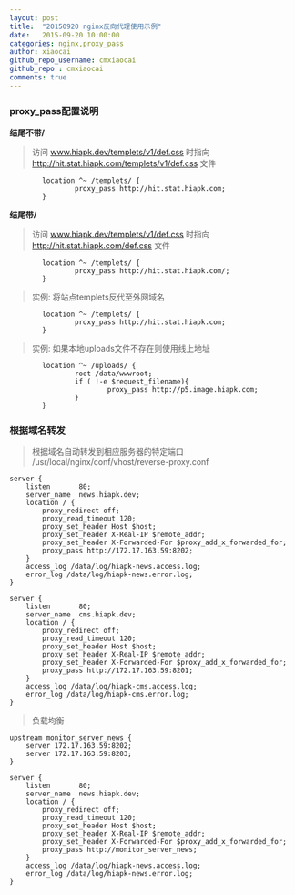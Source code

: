```yaml
---
layout: post
title:  "20150920 nginx反向代理使用示例"
date:   2015-09-20 10:00:00
categories: nginx,proxy_pass
author: xiaocai
github_repo_username: cmxiaocai
github_repo : cmxiaocai
comments: true
---
```


### proxy_pass配置说明

**结尾不带/**

>访问 www.hiapk.dev/templets/v1/def.css 时指向 http://hit.stat.hiapk.com/templets/v1/def.css 文件

~~~nginx
        location ^~ /templets/ {
                proxy_pass http://hit.stat.hiapk.com;
        }
~~~

**结尾带/**

>访问 www.hiapk.dev/templets/v1/def.css 时指向 http://hit.stat.hiapk.com/def.css 文件

~~~nginx
        location ^~ /templets/ {
                proxy_pass http://hit.stat.hiapk.com/;
        }
~~~


>实例: 将站点templets反代至外网域名

~~~nginx
        location ^~ /templets/ {
                proxy_pass http://hit.stat.hiapk.com;
        }
~~~

<!-- more -->

>实例: 如果本地uploads文件不存在则使用线上地址

~~~nginx
		location ^~ /uploads/ {
                root /data/wwwroot;
                if ( !-e $request_filename){
                        proxy_pass http://p5.image.hiapk.com;
                }
        }
~~~

### 根据域名转发
>根据域名自动转发到相应服务器的特定端口
>/usr/local/nginx/conf/vhost/reverse-proxy.conf

~~~
server {
    listen       80;
    server_name  news.hiapk.dev;
    location / {
        proxy_redirect off;
		proxy_read_timeout 120;
        proxy_set_header Host $host;
        proxy_set_header X-Real-IP $remote_addr;
        proxy_set_header X-Forwarded-For $proxy_add_x_forwarded_for;
        proxy_pass http://172.17.163.59:8202;
    }
    access_log /data/log/hiapk-news.access.log;
    error_log /data/log/hiapk-news.error.log;
}

server {
    listen       80;
    server_name  cms.hiapk.dev;
    location / {
        proxy_redirect off;
		proxy_read_timeout 120;
        proxy_set_header Host $host;
        proxy_set_header X-Real-IP $remote_addr;
        proxy_set_header X-Forwarded-For $proxy_add_x_forwarded_for;
        proxy_pass http://172.17.163.59:8201;
    }
    access_log /data/log/hiapk-cms.access.log;
    error_log /data/log/hiapk-cms.error.log;
}
~~~

>负载均衡

~~~
upstream monitor_server_news {
    server 172.17.163.59:8202;
    server 172.17.163.59:8203;
}

server {
    listen       80;
    server_name  news.hiapk.dev;
    location / {
        proxy_redirect off;
		proxy_read_timeout 120;
        proxy_set_header Host $host;
        proxy_set_header X-Real-IP $remote_addr;
        proxy_set_header X-Forwarded-For $proxy_add_x_forwarded_for;
        proxy_pass http://monitor_server_news;
    }
    access_log /data/log/hiapk-news.access.log;
    error_log /data/log/hiapk-news.error.log;
}
~~~
